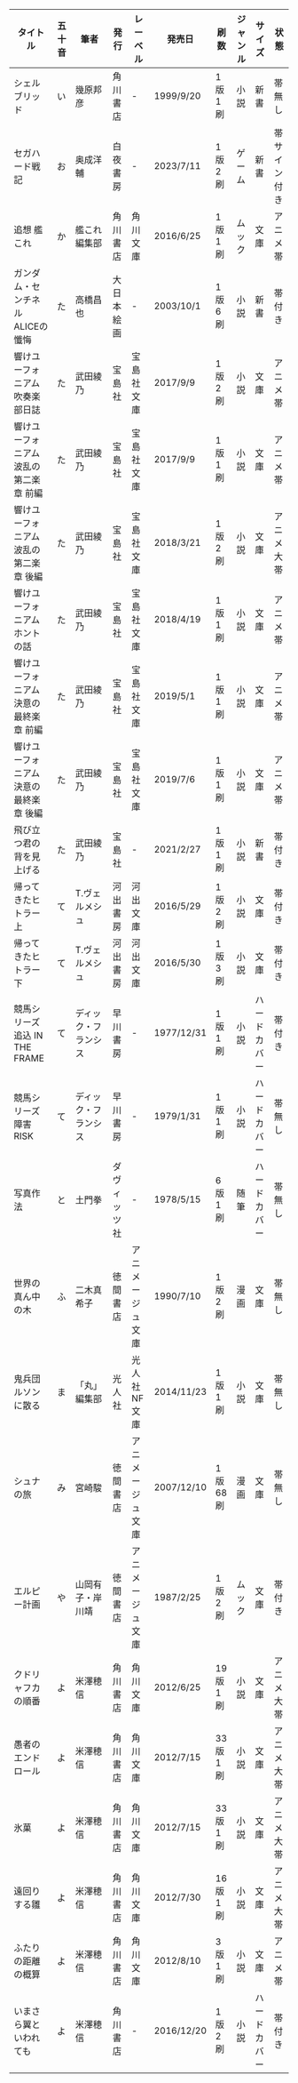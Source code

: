 | タイトル | 五十音 | 筆者 | 発行 | レーベル | 発売日 | 刷数 | ジャンル | サイズ | 状態 |
| ---- | ---- | ---- | ---- | ---- | ---- | ---- | ---- | ---- | ---- |
| シェルブリッド | い | 幾原邦彦 | 角川書店 | - | 1999/9/20 | 1版1刷 | 小説 | 新書 | 帯無し |
| セガハード戦記 | お | 奥成洋輔 | 白夜書房 | - | 2023/7/11 | 1版2刷 | ゲーム | 新書 | 帯サイン付き |
| 追想 艦これ | か | 艦これ編集部 | 角川書店 | 角川文庫 | 2016/6/25 | 1版1刷 | ムック | 文庫 | アニメ帯 |
| ガンダム・センチネル ALICEの懺悔 | た | 高橋昌也 | 大日本絵画 | - | 2003/10/1 | 1版6刷 | 小説 | 新書 | 帯付き |
| 響けユーフォニアム 吹奏楽部日誌 | た | 武田綾乃 | 宝島社 | 宝島社文庫 | 2017/9/9 | 1版2刷 | 小説 | 文庫 | アニメ帯 |
| 響けユーフォニアム 波乱の第二楽章 前編 | た | 武田綾乃 | 宝島社 | 宝島社文庫 | 2017/9/9 | 1版1刷 | 小説 | 文庫 | アニメ帯 |
| 響けユーフォニアム 波乱の第二楽章 後編 | た | 武田綾乃 | 宝島社 | 宝島社文庫 | 2018/3/21 | 1版2刷 | 小説 | 文庫 | アニメ大帯 |
| 響けユーフォニアム ホントの話 | た | 武田綾乃 | 宝島社 | 宝島社文庫 | 2018/4/19 | 1版1刷 | 小説 | 文庫 | アニメ帯 |
| 響けユーフォニアム 決意の最終楽章 前編 | た | 武田綾乃 | 宝島社 | 宝島社文庫 | 2019/5/1 | 1版1刷 | 小説 | 文庫 | アニメ帯 |
| 響けユーフォニアム 決意の最終楽章 後編 | た | 武田綾乃 | 宝島社 | 宝島社文庫 | 2019/7/6 | 1版1刷 | 小説 | 文庫 | アニメ帯 |
| 飛び立つ君の背を見上げる | た | 武田綾乃 | 宝島社 | - | 2021/2/27 | 1版1刷 | 小説 | 新書 | 帯付き |
| 帰ってきたヒトラー上 | て | T.ヴェルメシュ | 河出書房 | 河出文庫 | 2016/5/29 | 1版2刷 | 小説 | 文庫 | 帯付き |
| 帰ってきたヒトラー下 | て | T.ヴェルメシュ | 河出書房 | 河出文庫 | 2016/5/30 | 1版3刷 | 小説 | 文庫 | 帯付き |
| 競馬シリーズ 追込 IN THE FRAME | て | ディック・フランシス | 早川書房 | - | 1977/12/31 | 1版1刷 | 小説 | ハードカバー | 帯付き |
| 競馬シリーズ 障害 RISK | て | ディック・フランシス | 早川書房 | - | 1979/1/31 | 1版1刷 | 小説 | ハードカバー | 帯無し |
| 写真作法 | と | 土門拳 | ダヴィッツ社 | - | 1978/5/15 | 6版1刷 | 随筆 | ハードカバー | 帯無し |
| 世界の真ん中の木 | ふ | 二木真希子 | 徳間書店 | アニメージュ文庫 | 1990/7/10 | 1版2刷 | 漫画 | 文庫 | 帯無し |
| 鬼兵団ルソンに散る | ま | 「丸」編集部 | 光人社 | 光人社NF文庫 | 2014/11/23 | 1版1刷 | 小説 | 文庫 | 帯無し |
| シュナの旅 | み | 宮崎駿 | 徳間書店 | アニメージュ文庫 | 2007/12/10 | 1版68刷 | 漫画 | 文庫 | 帯無し |
| エルピー計画 | や | 山岡有子・岸川靖 | 徳間書店 | アニメージュ文庫 | 1987/2/25 | 1版2刷 | ムック | 文庫 | 帯付き |
| クドリャフカの順番 | よ | 米澤穂信 | 角川書店 | 角川文庫 | 2012/6/25 | 19版1刷 | 小説 | 文庫 | アニメ大帯 |
| 愚者のエンドロール | よ | 米澤穂信 | 角川書店 | 角川文庫 | 2012/7/15 | 33版1刷 | 小説 | 文庫 | アニメ大帯 |
| 氷菓 | よ | 米澤穂信 | 角川書店 | 角川文庫 | 2012/7/15 | 33版1刷 | 小説 | 文庫 | アニメ大帯 |
| 遠回りする雛 | よ | 米澤穂信 | 角川書店 | 角川文庫 | 2012/7/30 | 16版1刷 | 小説 | 文庫 | アニメ大帯 |
| ふたりの距離の概算 | よ | 米澤穂信 | 角川書店 | 角川文庫 | 2012/8/10 | 3版1刷 | 小説 | 文庫 | アニメ帯 |
| いまさら翼といわれても | よ | 米澤穂信 | 角川書店 | - | 2016/12/20 | 1版2刷 | 小説 | ハードカバー | 帯付き |
